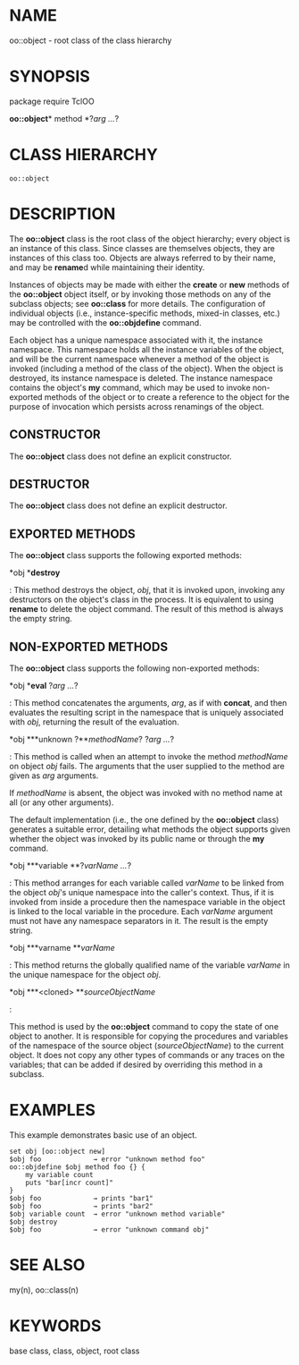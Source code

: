 # NAME

oo::object - root class of the class hierarchy

# SYNOPSIS

package require TclOO

**oo::object*** method *?*arg \...*?

# CLASS HIERARCHY

    oo::object

# DESCRIPTION

The **oo::object** class is the root class of the object hierarchy;
every object is an instance of this class. Since classes are themselves
objects, they are instances of this class too. Objects are always
referred to by their name, and may be **rename**d while maintaining
their identity.

Instances of objects may be made with either the **create** or **new**
methods of the **oo::object** object itself, or by invoking those
methods on any of the subclass objects; see **oo::class** for more
details. The configuration of individual objects (i.e.,
instance-specific methods, mixed-in classes, etc.) may be controlled
with the **oo::objdefine** command.

Each object has a unique namespace associated with it, the instance
namespace. This namespace holds all the instance variables of the
object, and will be the current namespace whenever a method of the
object is invoked (including a method of the class of the object). When
the object is destroyed, its instance namespace is deleted. The instance
namespace contains the object\'s **my** command, which may be used to
invoke non-exported methods of the object or to create a reference to
the object for the purpose of invocation which persists across renamings
of the object.

## CONSTRUCTOR

The **oo::object** class does not define an explicit constructor.

## DESTRUCTOR

The **oo::object** class does not define an explicit destructor.

## EXPORTED METHODS

The **oo::object** class supports the following exported methods:

*obj ***destroy**

:   This method destroys the object, *obj*, that it is invoked upon,
    invoking any destructors on the object\'s class in the process. It
    is equivalent to using **rename** to delete the object command. The
    result of this method is always the empty string.

## NON-EXPORTED METHODS

The **oo::object** class supports the following non-exported methods:

*obj ***eval** ?*arg \...*?

:   This method concatenates the arguments, *arg*, as if with
    **concat**, and then evaluates the resulting script in the namespace
    that is uniquely associated with *obj*, returning the result of the
    evaluation.

*obj ***unknown ?***methodName*? ?*arg \...*?

:   This method is called when an attempt to invoke the method
    *methodName* on object *obj* fails. The arguments that the user
    supplied to the method are given as *arg* arguments.

If *methodName* is absent, the object was invoked with no method name at
all (or any other arguments).

The default implementation (i.e., the one defined by the **oo::object**
class) generates a suitable error, detailing what methods the object
supports given whether the object was invoked by its public name or
through the **my** command.

*obj ***variable **?*varName \...*?

:   This method arranges for each variable called *varName* to be linked
    from the object *obj*\'s unique namespace into the caller\'s
    context. Thus, if it is invoked from inside a procedure then the
    namespace variable in the object is linked to the local variable in
    the procedure. Each *varName* argument must not have any namespace
    separators in it. The result is the empty string.

*obj ***varname ***varName*

:   This method returns the globally qualified name of the variable
    *varName* in the unique namespace for the object *obj*.

*obj ***\<cloned\> ***sourceObjectName*

:   

This method is used by the **oo::object** command to copy the state of
one object to another. It is responsible for copying the procedures and
variables of the namespace of the source object (*sourceObjectName*) to
the current object. It does not copy any other types of commands or any
traces on the variables; that can be added if desired by overriding this
method in a subclass.

# EXAMPLES

This example demonstrates basic use of an object.

    set obj [oo::object new]
    $obj foo             → error "unknown method foo"
    oo::objdefine $obj method foo {} {
        my variable count
        puts "bar[incr count]"
    }
    $obj foo             → prints "bar1"
    $obj foo             → prints "bar2"
    $obj variable count  → error "unknown method variable"
    $obj destroy
    $obj foo             → error "unknown command obj"

# SEE ALSO

my(n), oo::class(n)

# KEYWORDS

base class, class, object, root class

<!---
Copyright (c) 2007-2008 Donal K. Fellow
-->

